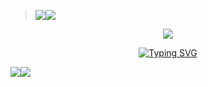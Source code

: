 ><img src='https://i.imgur.com/LyHic3i.gif'/></a><a><img src='https://i.imgur.com/LyHic3i.gif'/></a>
<p align="center">
<img src="https://telegra.ph/file/f8ced69143daac134f2d7.jpg"/> 
<p align="center">
  <a href="https://deposit.pictures/p/6a435b3fcd004dc58ed1957f432132bf"><img
  <a href="https://git.io/typing-svg"><img src="https://readme-typing-svg.demolab.com?font=EB+Garamond&weight=800&size=28&duration=4000&pause=1000&random=false&width=435&lines=+.Kavi_EXE+V1+-BOT.;DEVELOPED+BY+KAVI_EXE+LORD;REALESE+DATE+?." alt="Typing SVG" /></a>
</p>
<a><img src='https://i.imgur.com/LyHic3i.gif'/></a><a><img src='https://i.imgur.com/LyHic3i.gif'/></a>

